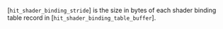 [`hit_shader_binding_stride`] is the size in bytes of each shader binding
table record in [`hit_shader_binding_table_buffer`].